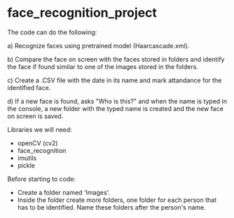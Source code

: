 # face_recognition_project
The code can do the following:


a) Recognize faces using pretrained model (Haarcascade.xml).

b) Compare the face on screen with the faces stored in folders and identify the face if found similar to one of the images stored in the folders. 

c) Create a .CSV file with the date in its name and mark attandance for the identified face.

d) If a new face is found, asks "Who is this?" and when the name is typed in the console, a new folder with the typed name is created and the new face on screen is saved.

Libraries we will need:
- openCV (cv2)
- face_recognition
- imutils
- pickle

Before starting to code:
- Create a folder named 'Images'.
- Inside the folder create more folders, one folder for each person that has to be identified. Name these folders after the person's name.
